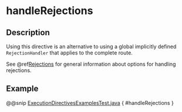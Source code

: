 # handleRejections

## Description

Using this directive is an alternative to using a global implicitly defined `RejectionHandler` that
applies to the complete route.

See @ref[Rejections](../../rejections.md) for general information about options for handling rejections.

## Example

@@snip [ExecutionDirectivesExamplesTest.java]($test$/java/docs/http/javadsl/server/directives/ExecutionDirectivesExamplesTest.java) { #handleRejections }